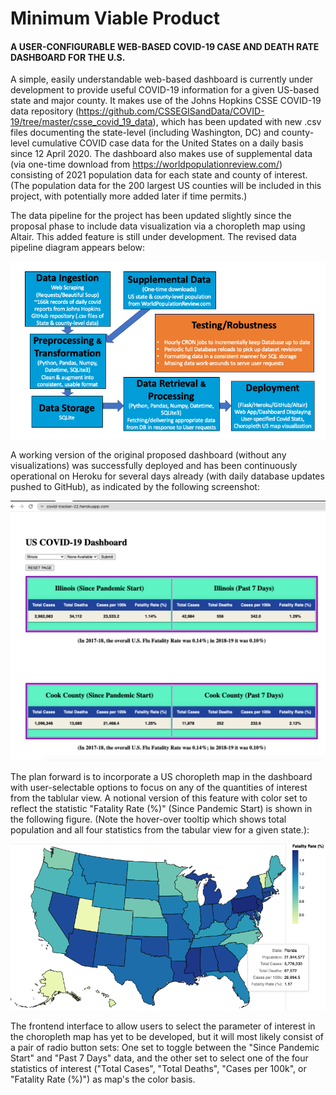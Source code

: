# Minimum Viable Product

#### A USER-CONFIGURABLE WEB-BASED COVID-19 CASE AND DEATH RATE DASHBOARD FOR THE U.S.

A simple, easily understandable web-based dashboard is currently under development to provide useful COVID-19 information for a given US-based state and major county. It makes use of the Johns Hopkins CSSE COVID-19 data repository (https://github.com/CSSEGISandData/COVID-19/tree/master/csse_covid_19_data), which has been updated with new .csv files documenting the state-level (including Washington, DC) and county-level cumulative COVID case data for the United States on a daily basis since 12 April 2020.  The dashboard also makes use of supplemental data (via one-time download from https://worldpopulationreview.com/) consisting of 2021 population data for each state and county of interest. (The population data for the 200 largest US counties will be included in this project, with potentially more added later if time permits.)

The data pipeline for the project has been updated slightly since the proposal phase to include data visualization via a choropleth map using Altair. This added feature is still under development.  The revised data pipeline diagram appears below:

<img src="../MVP/mvp_george_pappy/Revised_Pipeline.png" alt="Revised_Pipeline" style="zoom:150%;" />



A working version of the original proposed dashboard (without any visualizations) was successfully deployed and has been continuously operational on Heroku for several days already (with daily database updates pushed to GitHub), as indicated by the following screenshot:

![Screen Shot 2022-02-10 at 4.00.54 PM](../MVP/mvp_george_pappy/Heroku_deployment.png)



The plan forward is to incorporate a US choropleth map in the dashboard with user-selectable options to focus on any of the quantities of interest from the tablular view. A notional version of this feature with color set to reflect the statistic "Fatality Rate (%)" (Since Pandemic Start) is shown in the following figure. (Note the hover-over tooltip which shows total population and all four statistics from the tabular view for a given state.):

<img src="../MVP/mvp_george_pappy/visualization.png" alt="visualization" style="zoom:150%;" />



The frontend interface to allow users to select the parameter of interest in the choropleth map has yet to be developed, but it will most likely consist of a pair of radio button sets: One set to toggle between the "Since Pandemic Start" and "Past 7 Days" data, and the other set to select one of the four statistics of interest ("Total Cases", "Total Deaths", "Cases per 100k", or "Fatality Rate (%)") as map's the color basis.
